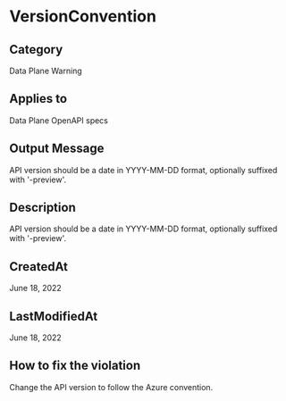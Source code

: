 # VersionConvention

## Category

Data Plane Warning

## Applies to

Data Plane OpenAPI specs

## Output Message

API version should be a date in YYYY-MM-DD format, optionally suffixed with '-preview'.

## Description

API version should be a date in YYYY-MM-DD format, optionally suffixed with '-preview'.

## CreatedAt

June 18, 2022

## LastModifiedAt

June 18, 2022

## How to fix the violation

Change the API version to follow the Azure convention.
